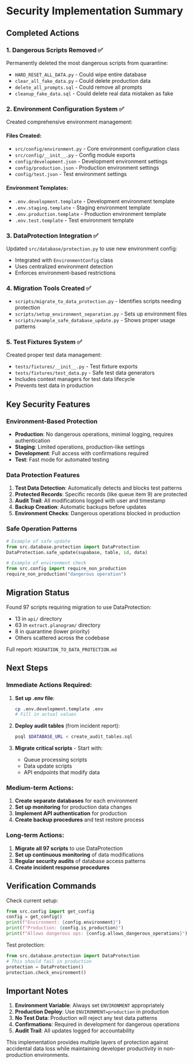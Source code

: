 # Security Implementation Summary

## Completed Actions

### 1. Dangerous Scripts Removed ✅
Permanently deleted the most dangerous scripts from quarantine:
- `HARD_RESET_ALL_DATA.py` - Could wipe entire database
- `clear_all_fake_data.py` - Could delete production data
- `delete_all_prompts.sql` - Could remove all prompts
- `cleanup_fake_data.sql` - Could delete real data mistaken as fake

### 2. Environment Configuration System ✅
Created comprehensive environment management:

#### Files Created:
- `src/config/environment.py` - Core environment configuration class
- `src/config/__init__.py` - Config module exports
- `config/development.json` - Development environment settings
- `config/production.json` - Production environment settings  
- `config/test.json` - Test environment settings

#### Environment Templates:
- `.env.development.template` - Development environment template
- `.env.staging.template` - Staging environment template
- `.env.production.template` - Production environment template
- `.env.test.template` - Test environment template

### 3. DataProtection Integration ✅
Updated `src/database/protection.py` to use new environment config:
- Integrated with `EnvironmentConfig` class
- Uses centralized environment detection
- Enforces environment-based restrictions

### 4. Migration Tools Created ✅
- `scripts/migrate_to_data_protection.py` - Identifies scripts needing protection
- `scripts/setup_environment_separation.py` - Sets up environment files
- `scripts/example_safe_database_update.py` - Shows proper usage patterns

### 5. Test Fixtures System ✅
Created proper test data management:
- `tests/fixtures/__init__.py` - Test fixture exports
- `tests/fixtures/test_data.py` - Safe test data generators
- Includes context managers for test data lifecycle
- Prevents test data in production

## Key Security Features

### Environment-Based Protection
- **Production**: No dangerous operations, minimal logging, requires authentication
- **Staging**: Limited operations, production-like settings
- **Development**: Full access with confirmations required
- **Test**: Fast mode for automated testing

### Data Protection Features
1. **Test Data Detection**: Automatically detects and blocks test patterns
2. **Protected Records**: Specific records (like queue item 9) are protected
3. **Audit Trail**: All modifications logged with user and timestamp
4. **Backup Creation**: Automatic backups before updates
5. **Environment Checks**: Dangerous operations blocked in production

### Safe Operation Patterns
```python
# Example of safe update
from src.database.protection import DataProtection
DataProtection.safe_update(supabase, table, id, data)

# Example of environment check  
from src.config import require_non_production
require_non_production("dangerous operation")
```

## Migration Status

Found 97 scripts requiring migration to use DataProtection:
- 13 in `api/` directory
- 63 in `extract.planogram/` directory  
- 8 in quarantine (lower priority)
- Others scattered across the codebase

Full report: `MIGRATION_TO_DATA_PROTECTION.md`

## Next Steps

### Immediate Actions Required:
1. **Set up .env file**:
   ```bash
   cp .env.development.template .env
   # Fill in actual values
   ```

2. **Deploy audit tables** (from incident report):
   ```bash
   psql $DATABASE_URL < create_audit_tables.sql
   ```

3. **Migrate critical scripts** - Start with:
   - Queue processing scripts
   - Data update scripts
   - API endpoints that modify data

### Medium-term Actions:
1. **Create separate databases** for each environment
2. **Set up monitoring** for production data changes
3. **Implement API authentication** for production
4. **Create backup procedures** and test restore process

### Long-term Actions:
1. **Migrate all 97 scripts** to use DataProtection
2. **Set up continuous monitoring** of data modifications
3. **Regular security audits** of database access patterns
4. **Create incident response procedures**

## Verification Commands

Check current setup:
```python
from src.config import get_config
config = get_config()
print(f"Environment: {config.environment}")
print(f"Production: {config.is_production}")
print(f"Allows dangerous ops: {config.allows_dangerous_operations}")
```

Test protection:
```python
from src.database.protection import DataProtection
# This should fail in production
protection = DataProtection()
protection.check_environment()
```

## Important Notes

1. **Environment Variable**: Always set `ENVIRONMENT` appropriately
2. **Production Deploy**: Use `ENVIRONMENT=production` in production
3. **No Test Data**: Production will reject any test data patterns
4. **Confirmations**: Required in development for dangerous operations
5. **Audit Trail**: All updates logged for accountability

This implementation provides multiple layers of protection against accidental data loss while maintaining developer productivity in non-production environments.